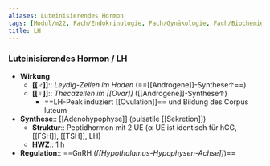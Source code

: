 ```yaml
---
aliases: Luteinisierendes Hormon
tags: [Modul/m22, Fach/Endokrinologie, Fach/Gynäkologie, Fach/Biochemie/Molekül]
title: LH
---
```

### Luteinisierendes Hormon / LH
- **Wirkung**
	- **[[♂]]**:: *Leydig-Zellen im Hoden* (==[[Androgene]]-Synthese↑==)
	- **[[♀]]**:: *Thecazellen im [[Ovar]]* ([[Androgene]]-Synthese↑)
		- ==LH-Peak induziert [[Ovulation]]== und Bildung des Corpus luteum
- **Synthese**:: [[Adenohypophyse]] (pulsatile [[Sekretion]])
	- **Struktur**:: Peptidhormon mit 2 UE (α-UE ist identisch für hCG, [[FSH]], [[TSH]], LH)
	- **HWZ**:: 1 h
- **Regulation**:: ==GnRH (*[[Hypothalamus-Hypophysen-Achse]]*)==